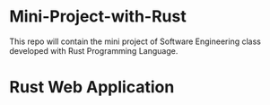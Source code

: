 # Mini-Project-with-Rust
This repo will contain the mini project of Software Engineering class developed with Rust Programming Language.

# Rust Web Application


